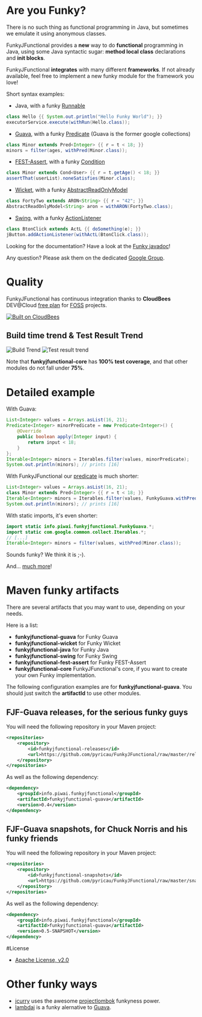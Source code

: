 # Are you Funky?

There is no such thing as functional programming in Java, but sometimes we emulate it using anonymous classes.

FunkyJFunctional provides a **new** way to do **functional** programming in Java, using some Java syntactic sugar: **method local class** declarations and **init blocks**.

FunkyJFunctional **integrates** with many different **frameworks**. If not already available, feel free to implement a new funky module for the framework you love!

Short syntax examples:

* Java, with a funky [Runnable](http://download.oracle.com/javase/6/docs/api/java/lang/Runnable.html)

``` java
class Hello {{ System.out.println("Hello Funky World"); }}
executorService.execute(withRun(Hello.class));
```

* [Guava](http://code.google.com/p/guava-libraries/), with a funky [Predicate](http://guava-libraries.googlecode.com/svn/trunk/javadoc/com/google/common/base/Predicate.html) (Guava is the former google collections)

``` java
class Minor extends Pred<Integer> {{ r = t < 18; }}
minors = filter(ages, withPred(Minor.class));
```

* [FEST-Assert](http://docs.codehaus.org/display/FEST/Fluent+Assertions+Module), with a funky [Condition](http://docs.codehaus.org/display/FEST/Extending+FEST-Assert+with+Custom+Conditions)

``` java
class Minor extends Cond<User> {{ r = t.getAge() < 18; }}
assertThat(userList).noneSatisfies(Minor.class);
```

* [Wicket](http://wicket.apache.org/), with a funky  [AbstractReadOnlyModel](http://wicket.apache.org/apidocs/1.4/org/apache/wicket/model/AbstractReadOnlyModel.html)

``` java
class FortyTwo extends ARON<String> {{ r = "42"; }}
AbstractReadOnlyModel<String> aron = withARON(FortyTwo.class);
```

* [Swing](http://java.sun.com/javase/technologies/desktop/), with a funky  [ActionListener](http://download.oracle.com/javase/6/docs/api/java/awt/event/ActionListener.html)

``` java
class BtonClick extends ActL {{ doSomething(e); }}
jButton.addActionListener(withActL(BtonClick.class));
```

Looking for the documentation? Have a look at the [Funky javadoc](http://pyricau.github.com/FunkyJFunctional/javadoc/releases/0.4/index.html?info/piwai/funkyjfunctional/Funky.html)!

Any question? Please ask them on the dedicated [Google Group](https://groups.google.com/group/funkyjfunctional).

# Quality

FunkyJFunctional has continuous integration thanks to **CloudBees** DEV@Cloud [free plan](http://www.cloudbees.com/foss/foss-dev.cb) for [FOSS](http://en.wikipedia.org/wiki/Free_and_open_source_software) projects.

[![Built on CloudBees](http://static-www.cloudbees.com/images/badges/CBbadge_builton_125.png)](http://www.cloudbees.com/foss/foss-dev.cb)

## Build time trend & Test Result Trend
![Build Trend](https://pyricau.ci.cloudbees.com/job/FunkyJFunctional-CI/buildTimeGraph/png?width=400&height=200)
![Test result trend](https://pyricau.ci.cloudbees.com/job/FunkyJFunctional-CI/test/trend?width=400&height=200)

Note that **funkyjfunctional-core** has **100% test coverage**, and that other modules do not fall under **75%**.


# Detailed example

With Guava:

``` java
List<Integer> values = Arrays.asList(16, 21);
Predicate<Integer> minorPredicate = new Predicate<Integer>() {
	@Override
	public boolean apply(Integer input) {
		return input < 18;
	}
};
Iterable<Integer> minors = Iterables.filter(values, minorPredicate);
System.out.println(minors); // prints [16]
```
	
With FunkyJFunctional our [predicate](https://github.com/pyricau/FunkyJFunctional/blob/master/funkyjfunctional-demo/src/test/java/info/piwai/funkyjfunctional/demo/guava/PredDemo.java) is much shorter:

``` java
List<Integer> values = Arrays.asList(16, 21);
class Minor extends Pred<Integer> {{ r = t < 18; }}
Iterable<Integer> minors = Iterables.filter(values, FunkyGuava.withPred(Minor.class));
System.out.println(minors); // prints [16]
```

With static imports, it's even shorter:

``` java
import static info.piwai.funkyjfunctional.FunkyGuava.*;
import static com.google.common.collect.Iterables.*;
// [...]
Iterable<Integer> minors = filter(values, withPred(Minor.class));
```
	
Sounds funky? We think it is ;-). 
	
And... [much more](http://pyricau.github.com/FunkyJFunctional/javadoc/releases/0.4/index.html?info/piwai/funkyjfunctional/Funky.html)!
    
# Maven funky artifacts

There are several artifacts that you may want to use, depending on your needs.

Here is a list:

* **funkyjfunctional-guava** for Funky Guava
* **funkyjfunctional-wicket** for Funky Wicket
* **funkyjfunctional-java** for Funky Java
* **funkyjfunctional-swing** for Funky Swing
* **funkyjfunctional-fest-assert** for Funky FEST-Assert
* **funkyjfunctional-core** FunkyJFunctional's core, if you want to create your own Funky implementation.

The following configuration examples are for **funkyjfunctional-guava**. You should just switch the **artifactId** to use other modules.

## FJF-Guava releases, for the serious funky guys

You will need the following repository in your Maven project:

``` xml
<repositories>
	<repository>
		<id>funkyjfunctional-releases</id>
		<url>https://github.com/pyricau/FunkyJFunctional/raw/master/releases</url>
	</repository>
</repositories>
```
	
As well as the following dependency:

``` xml
<dependency>
	<groupId>info.piwai.funkyjfunctional</groupId>
	<artifactId>funkyjfunctional-guava</artifactId>
	<version>0.4</version>
</dependency>
```
	
## FJF-Guava snapshots, for Chuck Norris and his funky friends

You will need the following repository in your Maven project:

``` xml
<repositories>
	<repository>
		<id>funkyjfunctional-snapshots</id>
		<url>https://github.com/pyricau/FunkyJFunctional/raw/master/snapshots</url>
	</repository>
</repositories>
```

As well as the following dependency:

``` xml
<dependency>
	<groupId>info.piwai.funkyjfunctional</groupId>
	<artifactId>funkyjfunctional-guava</artifactId>
	<version>0.5-SNAPSHOT</version>
</dependency>
```

#License

* [Apache License, v2.0](http://www.apache.org/licenses/LICENSE-2.0.html)


# Other funky ways 

* [jcurry](http://code.google.com/p/jcurry/) uses the awesome [projectlombok](http://projectlombok.org/) funkyness power.
* [lambdaj](http://code.google.com/p/lambdaj/) is a funky alernative to [Guava](http://code.google.com/p/guava-libraries/).
